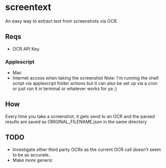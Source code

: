 # screentext
An easy way to extract text from screenshots via OCR. 

## Reqs
- OCR API Key.

### Applescript
- Mac
- Internet access when taking the screenshot
Note: I'm running the shell script via applescript folder actions but it can also be set up via a cron or just run it in terminal or whatever works for ya ;)

## How
Every time you take a screenshot, it gets send to an OCR and the parsed results are saved as ORIGINAL_FILENAME.json in the same directory

## TODO
- Investigate other third party OCRs as the current OCR call doesn't seem to be as accurate..
- Make more generic
